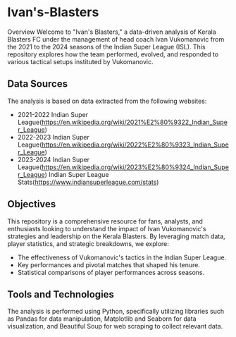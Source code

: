 # Ivan's-Blasters
Overview
Welcome to "Ivan's Blasters," a data-driven analysis of Kerala Blasters FC under the management of head coach Ivan Vukomanovic from the 2021 to the 2024 seasons of the Indian Super League (ISL). This repository explores how the team performed, evolved, and responded to various tactical setups instituted by Vukomanovic.

## Data Sources
The analysis is based on data extracted from the following websites:

* 2021-2022 Indian Super League(https://en.wikipedia.org/wiki/2021%E2%80%9322_Indian_Super_League)
* 2022-2023 Indian Super League(https://en.wikipedia.org/wiki/2022%E2%80%9323_Indian_Super_League)
* 2023-2024 Indian Super League(https://en.wikipedia.org/wiki/2023%E2%80%9324_Indian_Super_League)
Indian Super League Stats(https://www.indiansuperleague.com/stats)

## Objectives
This repository is a comprehensive resource for fans, analysts, and enthusiasts looking to understand the impact of Ivan Vukomanovic's strategies and leadership on the Kerala Blasters. By leveraging match data, player statistics, and strategic breakdowns, we explore:

* The effectiveness of Vukomanovic's tactics in the Indian Super League.
* Key performances and pivotal matches that shaped his tenure.
* Statistical comparisons of player performances across seasons.

## Tools and Technologies
The analysis is performed using Python, specifically utilizing libraries such as Pandas for data manipulation, Matplotlib and Seaborn for data visualization, and Beautiful Soup for web scraping to collect relevant data.

